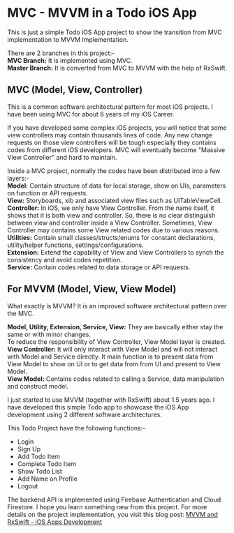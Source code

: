 # MVC - MVVM in a Todo iOS App

This is just a simple Todo iOS App project to show the transition from MVC implementation to MVVM Implementation. 

There are 2 branches in this project:-  
**MVC Branch:** It is implemented using MVC.  
**Master Branch:** It is converted from MVC to MVVM with the help of RxSwift.


## MVC (Model, View, Controller)
This is a common software architectural pattern for most iOS projects. I have been using MVC for about 6 years of my iOS Career. 

If you have developed some complex iOS projects, you will notice that some view controllers may contain thousands lines of code. Any new change requests on those view controllers will be tough especially they contains codes from different iOS developers. MVC will eventually become "Massive View Controller" and hard to maintain.

Inside a MVC project, normally the codes have been distributed into a few layers:-  
**Model:** Contain structure of data for local storage, show on UIs, parameters on function or API requests.  
**View:** Storyboards, xib and associated view files such as UITableViewCell.  
**Controller:** In iOS, we only have View Controller. From the name itself, it shows that it is both view and controller. So, there is no clear distinguish between view and controller inside a View Controller. Sometimes, View Controller may contains some View related codes due to various reasons.  
**Utilities:** Contain small classes/structs/enums for constant declarations, utility/helper functions, settings/configurations.  
**Extension:** Extend the capability of View and View Controllers to synch the consistency and avoid codes repetition.  
**Service:** Contain codes related to data storage or API requests.


## For MVVM (Model, View, View Model)
What exactly is MVVM? It is an improved software architectural pattern over the MVC. 

**Model, Utility, Extension, Service, View:** They are basically either stay the same or with minor changes.  
To reduce the responsibility of View Controller, View Model layer is created.  
**View Controller:** It will only interact with View Model and will not interact with Model and Service directly. It main function is to present data from View Model to show on UI or to get data from from UI and present to View Model.  
**View Model:** Contains codes related to calling a Service, data manipulation and construct model.


I just started to use MVVM (together with RxSwift) about 1.5 years ago. I have developed this simple Todo app to showcase the iOS App development using 2 different software architectures. 

This Todo Project have the following functions:-
- Login
- Sign Up
- Add Todo Item
- Complete Todo Item
- Show Todo List
- Add Name on Profile
- Logout

The backend API is implemented using Firebase Authentication and Cloud Firestore. I hope you learn something new from this project. For more details on the project implementation, you visit this blog post: [MVVM and RxSwift - iOS Apps Development](https://mobileoop.com/mvvm-and-rxswift-ios-apps-development)
